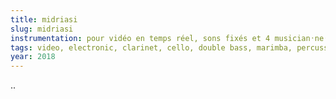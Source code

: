```yaml
---
title: midriasi
slug: midriasi
instrumentation: pour vidéo en temps réel, sons fixés et 4 musician᛫ne᛫s
tags: video, electronic, clarinet, cello, double bass, marimba, percussions
year: 2018
---
```


..